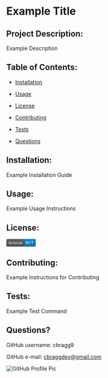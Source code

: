 # Example Title  

## Project Description:  

Example Description  

## Table of Contents:  

* [Installation](##Installation)  

* [Usage](##Usage)  

* [License](##License)  

* [Contributing](##Contributing) 

* [Tests](##Tests)  

* [Questions](##Questions?)  

## Installation:  

Example Installation Guide  

## Usage:  

Example Usage Instructions  

## License:  

<svg xmlns="http://www.w3.org/2000/svg" xmlns:xlink="http://www.w3.org/1999/xlink" width="78" height="20"><linearGradient id="s" x2="0" y2="100%"><stop offset="0" stop-color="#bbb" stop-opacity=".1"/><stop offset="1" stop-opacity=".1"/></linearGradient><clipPath id="r"><rect width="78" height="20" rx="3" fill="#fff"/></clipPath><g clip-path="url(#r)"><rect width="47" height="20" fill="#555"/><rect x="47" width="31" height="20" fill="#007ec6"/><rect width="78" height="20" fill="url(#s)"/></g><g fill="#fff" text-anchor="middle" font-family="DejaVu Sans,Verdana,Geneva,sans-serif" font-size="110"><text x="245" y="150" fill="#010101" fill-opacity=".3" transform="scale(.1)" textLength="370">license</text><text x="245" y="140" transform="scale(.1)" textLength="370">license</text><text x="615" y="150" fill="#010101" fill-opacity=".3" transform="scale(.1)" textLength="210">MIT</text><text x="615" y="140" transform="scale(.1)" textLength="210">MIT</text></g></svg>  

## Contributing:  

Example Instructions for Contributing  

## Tests:  

Example Test Command  

## Questions?  

GitHub username: cbragg9 

GitHub e-mail: cbraggdev@gmail.com 

![GitHub Profile Pic](https://avatars2.githubusercontent.com/u/60023778?v=4&s=100)
